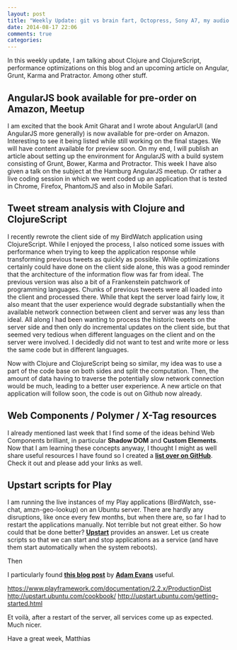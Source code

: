 ```yaml
---
layout: post
title: "Weekly Update: git vs brain fart, Octopress, Sony A7, my audio setup"
date: 2014-08-17 22:06
comments: true
categories: 
---
```

In this weekly update, I am talking about Clojure and ClojureScript, performance optimizations on this blog and an upcoming article on Angular, Grunt, Karma and Pratractor. Among other stuff.

<!-- more -->

## AngularJS book available for pre-order on Amazon, Meetup
I am excited that the book Amit Gharat and I wrote about AngularUI (and AngularJS more generally) is now available for pre-order on Amazon. Interesting to see it being listed while still working on the final stages. We will have content available for preview soon. On my end, I will publish an article about setting up the environment for AngularJS with a build system consisting of Grunt, Bower, Karma and Protractor. This week I have also given a talk on the subject at the Hamburg AngularJS meetup. Or rather a live coding session in which we went coded up an application that is tested in Chrome, Firefox, PhantomJS and also in Mobile Safari.

## Tweet stream analysis with Clojure and ClojureScript
I recently rewrote the client side of my BirdWatch application using ClojureScript. While I enjoyed the process, I also noticed some issues with performance when trying to keep the application response while transforming previous tweets as quickly as possible. While optimizations certainly could have done on the client side alone, this was a good reminder that the architecture of the information flow was far from ideal. The previous version was also a bit of a Frankenstein patchwork of programming languages. Chunks of previous tweeets were all loaded into the client and processed there. While that kept the server load fairly low, it also meant that the user experience would degrade substantially when the available network connection between client and server was any less than ideal. All along I had been wanting to process the historic tweets on the server side and then only do incremental updates on the client side, but that seemed very tedious when different languages on the client and on the server were involved. I decidedly did not want to test and write more or less the same code but in different languages.

Now with Clojure and ClojureScript being so similar, my idea was to use a part of the code base on both sides and split the computation. Then, the amount of data having to traverse the potentially slow network connection would be much, leading to a better user experience. A new article on that application will follow soon, the code is out on Github now already.

## Web Components / Polymer / X-Tag resources
I already mentioned last week that I find some of the ideas behind Web Components brilliant, in particular **Shadow DOM** and **Custom Elements**. Now that I am learning these concepts anyway, I thought I might as well share useful resources I have found so I created a **[list over on GitHub](https://github.com/matthiasn/WebComponents-Polymer-Resources)**. Check it out and please add your links as well.

## Upstart scripts for Play 
I am running the live instances of my Play applications (BirdWatch, sse-chat, amzn-geo-lookup) on an Ubuntu server. There are hardly any disruptions, like once every few months, but when there are, so far I had to restart the applications manually. Not terrible but not great either. So how could that be done better? **[Upstart](http://upstart.ubuntu.com)** provides an answer. Let us create scripts so that we can start and stop applications as a service (and have them start automatically when the system reboots).

Then 

I particularly found **[this blog post](http://www.agileand.me/blog/posts/play-2-2-x-upstart-init-script)** by **[Adam Evans](https://twitter.com/ajevans85)** useful.


https://www.playframework.com/documentation/2.2.x/ProductionDist
http://upstart.ubuntu.com/cookbook/
http://upstart.ubuntu.com/getting-started.html



Et voilà, after a restart of the server, all services come up as expected. Much nicer.

Have a great week,
Matthias
